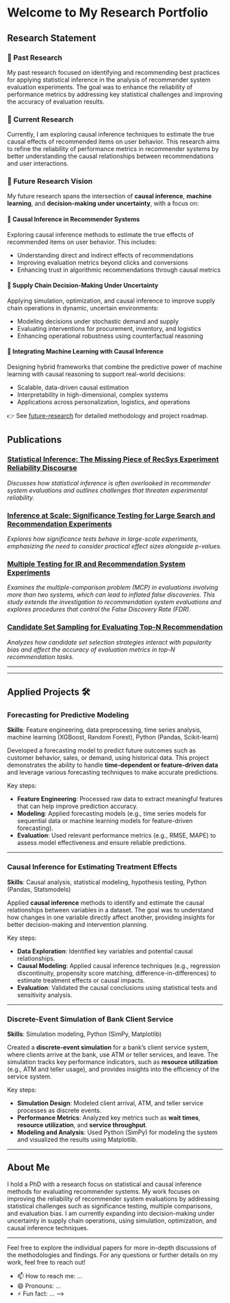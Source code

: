 # Welcome to My Research Portfolio

## Research Statement

### 🔭 Past Research
My past research focused on identifying and recommending best practices for applying statistical inference in the analysis of recommender system evaluation experiments. The goal was to enhance the reliability of performance metrics by addressing key statistical challenges and improving the accuracy of evaluation results.

### 🔭 Current Research
Currently, I am exploring causal inference techniques to estimate the true causal effects of recommended items on user behavior. This research aims to refine the reliability of performance metrics in recommender systems by better understanding the causal relationships between recommendations and user interactions.

### 🔭 Future Research Vision

My future research spans the intersection of **causal inference**, **machine learning**, and **decision-making under uncertainty**, with a focus on:

#### 📌 Causal Inference in Recommender Systems
Exploring causal inference methods to estimate the true effects of recommended items on user behavior. This includes:
- Understanding direct and indirect effects of recommendations
- Improving evaluation metrics beyond clicks and conversions
- Enhancing trust in algorithmic recommendations through causal metrics

#### 📌 Supply Chain Decision-Making Under Uncertainty
Applying simulation, optimization, and causal inference to improve supply chain operations in dynamic, uncertain environments:
- Modeling decisions under stochastic demand and supply
- Evaluating interventions for procurement, inventory, and logistics
- Enhancing operational robustness using counterfactual reasoning

#### 📌 Integrating Machine Learning with Causal Inference
Designing hybrid frameworks that combine the predictive power of machine learning with causal reasoning to support real-world decisions:
- Scalable, data-driven causal estimation
- Interpretability in high-dimensional, complex systems
- Applications across personalization, logistics, and operations

👉 See [future-research]([./future-research/README.md](https://github.com/nihemelandu/future-research.git)) for detailed methodology and project roadmap.


## Publications

### [Statistical Inference: The Missing Piece of RecSys Experiment Reliability Discourse](https://arxiv.org/abs/2109.06424)
*Discusses how statistical inference is often overlooked in recommender system evaluations and outlines challenges that threaten experimental reliability.*

### [Inference at Scale: Significance Testing for Large Search and Recommendation Experiments](https://arxiv.org/abs/2305.02461)
*Explores how significance tests behave in large-scale experiments, emphasizing the need to consider practical effect sizes alongside p-values.*

### [Multiple Testing for IR and Recommendation System Experiments](https://md.ekstrandom.net/pubs/ecir2024-multiple-testing.pdf)
*Examines the multiple-comparison problem (MCP) in evaluations involving more than two systems, which can lead to inflated false discoveries. This study extends the investigation to recommendation system evaluations and explores procedures that control the False Discovery Rate (FDR).*

### [Candidate Set Sampling for Evaluating Top-N Recommendation](https://arxiv.org/pdf/2309.11723)
*Analyzes how candidate set selection strategies interact with popularity bias and affect the accuracy of evaluation metrics in top-N recommendation tasks.*

---


---

## Applied Projects 🛠️

### **Forecasting for Predictive Modeling**  
**Skills**: Feature engineering, data preprocessing, time series analysis, machine learning (XGBoost, Random Forest), Python (Pandas, Scikit-learn)

Developed a forecasting model to predict future outcomes such as customer behavior, sales, or demand, using historical data. This project demonstrates the ability to handle **time-dependent or feature-driven data** and leverage various forecasting techniques to make accurate predictions.

Key steps:
- **Feature Engineering**: Processed raw data to extract meaningful features that can help improve prediction accuracy.
- **Modeling**: Applied forecasting models (e.g., time series models for sequential data or machine learning models for feature-driven forecasting).
- **Evaluation**: Used relevant performance metrics (e.g., RMSE, MAPE) to assess model effectiveness and ensure reliable predictions.

---

### **Causal Inference for Estimating Treatment Effects**  
**Skills**: Causal analysis, statistical modeling, hypothesis testing, Python (Pandas, Statsmodels)

Applied **causal inference** methods to identify and estimate the causal relationships between variables in a dataset. The goal was to understand how changes in one variable directly affect another, providing insights for better decision-making and intervention planning.

Key steps:
- **Data Exploration**: Identified key variables and potential causal relationships.
- **Causal Modeling**: Applied causal inference techniques (e.g., regression discontinuity, propensity score matching, difference-in-differences) to estimate treatment effects or causal impacts.
- **Evaluation**: Validated the causal conclusions using statistical tests and sensitivity analysis.

---

### **Discrete-Event Simulation of Bank Client Service**  
**Skills**: Simulation modeling, Python (SimPy, Matplotlib)

Created a **discrete-event simulation** for a bank’s client service system, where clients arrive at the bank, use ATM or teller services, and leave. The simulation tracks key performance indicators, such as **resource utilization** (e.g., ATM and teller usage), and provides insights into the efficiency of the service system.

Key steps:
- **Simulation Design**: Modeled client arrival, ATM, and teller service processes as discrete events.
- **Performance Metrics**: Analyzed key metrics such as **wait times**, **resource utilization**, and **service throughput**.
- **Modeling and Analysis**: Used Python (SimPy) for modeling the system and visualized the results using Matplotlib.

---


## About Me

I hold a PhD with a research focus on statistical and causal inference methods for evaluating recommender systems. My work focuses on improving the reliability of recommender system evaluations by addressing statistical challenges such as significance testing, multiple comparisons, and evaluation bias. I am currently expanding into decision-making under uncertainty in supply chain operations, using simulation, optimization, and causal inference techniques.

---

Feel free to explore the individual papers for more in-depth discussions of the methodologies and findings. For any questions or further details on my work, feel free to reach out!






<!--
<h1>Ngozi Ihemelandu <br/>Data Scientist <br/> <a href="https://www.linkedin.com/in/nihemelandu/">linkedin</a>
</h1> 
<h2>📺Data Analytics Techniques and Methodologies:</h2>

  - <b>[Descriptive Analytics](https://github.com/nihemelandu/Descriptive-Analytics.git) </b>
  - <b>[Causal Inference](https://github.com/nihemelandu/Causal-Inference.git) </b>
  - <b>[Predictive Analytics](https://github.com/nihemelandu/Predictive-Analytics.git) </b>
  - <b>[Prescriptive Analytics](https://github.com/nihemelandu/Prescriptive-Analytics.git) </b>
  - [Praciting DS & Algos in Python](https://github.com/joshmadakor1/Algorithms-Practice)
<h2>📺Independent Projects:</h2>
<h2>👨‍💻 Research Projects:</h2>

- <b>[Pairwise Significance Testing for Recommendation Experiments](https://github.com/Ngozi-Ihemelandu/Prj2-Pairwise-Testing)</b>
- <b>[Multiple Testing for Recommendation System Experiments](https://github.com/Ngozi-Ihemelandu/Prj3-Multiple-Testing)</b>


<h2>📺 Exploratory Data Analysis</h2>
  - <b>[With Python](https://github.com/nihemelandu/EDA_PYTHON.git) </b>

  
<h2> 🤳 Connect with me:</h2>

**nihemelandu/nihemelandu** is a ✨ _special_ ✨ repository because its `README.md` (this file) appears on your GitHub profile.

Here are some ideas to get you started:

- 🔭 I’m currently working on ...
- 🌱 I’m currently learning ...
- 👯 I’m looking to collaborate on ...
- 🤔 I’m looking for help with ...
- 💬 Ask me about ...
-->
- 📫 How to reach me: ...
- 😄 Pronouns: ...
- ⚡ Fun fact: ...
-->
